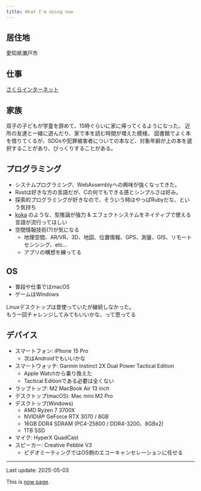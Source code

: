 ```yaml
---
title: What I'm doing now
---
```


## 居住地

愛知県瀬戸市

## 仕事

[さくらインターネット](https://www.sakura.ad.jp/)

## 家族

双子の子どもが学童を辞めて、15時ぐらいに家に帰ってくるようになった。
近所の友達と一緒に遊んだり、家で本を読む時間が増えた模様。
図書館でよく本を借りてくるが、SDGsや犯罪被害者についての本など、対象年齢が上の本を選択することがあり、びっくりすることがある。

## プログラミング

- システムプログラミング、WebAssemblyへの興味が強くなってきた。
- Rustは好きな方の言語だが、Cの何でもできる感とシンプルさは好み。
- 探索的プログラミングが好きなので、そういう時はやっぱRubyだな、という気持ち
- [koka](http://localhost:8000/now.html) のような、型推論が強力 & エフェクトシステムをネイティブで使える言語が流行ってほしい
- 空間情報技術(?)が気になる
    - 地理空間、AR/VR、3D、地図、位置情報、GPS、測量、GIS、リモートセンシング、etc...
    - アプリの構想を練ってる

## OS

- 普段や仕事ではmacOS
- ゲームはWindows

Linuxデスクトップは昔使っていたが継続しなかった。   
もう一回チャレンジしてみてもいいかな、って思ってる

## デバイス

- スマートフォン: iPhone 15 Pro
    - 次はAndroidでもいいかな
- スマートウォッチ: Garmin Instinct 2X Dual Power Tactical Edition
    - Apple Watchから乗り換えた
    - Tactical Editionである必要は全くない
- ラップトップ: M2 MacBook Air 13 inch
- デスクトップ(macOS): Mac mini M2 Pro
- デスクトップ(Windows)
    - AMD Ryzen 7 3700X
    - NVIDIA® GeForce RTX 3070 / 8GB
    - 16GB DDR4 SDRAM (PC4-25600 / DDR4-3200、8GBx2)
    - 1TB SSD
- マイク: HyperX QuadCast
- スピーカー: Creative Pebble V3
    - ビデオミーティングではOS側のエコーキャンセレーションに任せる

---

Last update: 2025-05-03

This is [now page](https://nownownow.com/about).
